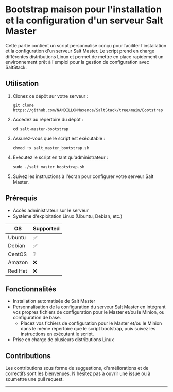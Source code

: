 # Bootstrap maison pour l'installation et la configuration d'un serveur Salt Master

Cette partie contient un script personnalisé conçu pour faciliter l'installation et la configuration d'un serveur Salt Master. Le script prend en charge différentes distributions Linux et permet de mettre en place rapidement un environnement prêt à l'emploi pour la gestion de configuration avec SaltStack.

## Utilisation

1. Clonez ce dépôt sur votre serveur :
   ```
   git clone https://github.com/NANDILLONMaxence/SaltStack/tree/main/Bootstrap
   ```

2. Accédez au répertoire du dépôt :
   ```
   cd salt-master-bootstrap
   ```

3. Assurez-vous que le script est exécutable :
   ```
   chmod +x salt_master_bootstrap.sh
   ```

4. Exécutez le script en tant qu'administrateur :
   ```
   sudo ./salt_master_bootstrap.sh
   ```

5. Suivez les instructions à l'écran pour configurer votre serveur Salt Master.

## Prérequis

- Accès administrateur sur le serveur
- Système d'exploitation Linux (Ubuntu, Debian, etc.)

| OS           | Supported          |
| ------------ | ------------------ |
| Ubuntu       | :white_check_mark: |
| Debian       | :white_check_mark: |
| CentOS       |        ❔          |
| Amazon       |        :x:         |
| Red Hat      |        :x:         |

## Fonctionnalités

- Installation automatisée de Salt Master
- Personnalisation de la configuration du serveur Salt Master en intégrant vos propres fichiers de configuration pour le Master et/ou le Minion, ou configuration de base.
   * Placez vos fichiers de configuration pour le Master et/ou le Minion dans le même répertoire que le script bootstrap, puis suivez les instructions en exécutant le script.
- Prise en charge de plusieurs distributions Linux

## Contributions

Les contributions sous forme de suggestions, d'améliorations et de correctifs sont les bienvenues. N'hésitez pas à ouvrir une issue ou à soumettre une pull request.

---
